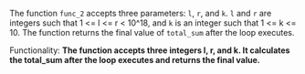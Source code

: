 The function `func_2` accepts three parameters: `l`, `r`, and `k`. `l` and `r` are integers such that 1 <= l <= r < 10^18, and `k` is an integer such that 1 <= k <= 10. The function returns the final value of `total_sum` after the loop executes. 

Functionality: **The function accepts three integers l, r, and k. It calculates the total_sum after the loop executes and returns the final value.**
